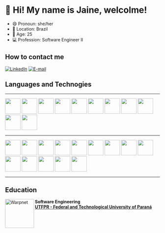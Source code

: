 # 👋 Hi!  My name is Jaine, welcolme!

- 😄 Pronoun: she/her
- 📍 Location: Brazil 
- 🎂 Age: 25 
- 💻 Profession: Software Engineer II 


## How to contact me
[![LinkedIn](https://img.shields.io/badge/LinkedIn-000?style=for-the-badge&logo=linkedin&logoColor=0E76A8)](https://www.linkedin.com/in/jaine-saconi-6b47b4166/)
[![E-mail](https://img.shields.io/badge/-Email-000?style=for-the-badge&logo=microsoft-outlook&logoColor=007BFF)](mailto:jaine_saconi@hotmail.com)

## Languages and Technogies
 
-----
<div style="display: inline_block">
    <img width="50px" src="https://cdn.jsdelivr.net/gh/devicons/devicon/icons/javascript/javascript-original.svg" />
    <img width="50px" src="https://cdn.jsdelivr.net/gh/devicons/devicon/icons/typescript/typescript-original.svg" />
    <img width="50px" src="https://cdn.jsdelivr.net/gh/devicons/devicon/icons/html5/html5-original-wordmark.svg" />
    <img width="50px" src="https://cdn.jsdelivr.net/gh/devicons/devicon/icons/css3/css3-original-wordmark.svg" />
    <img width="50px" src="https://cdn.jsdelivr.net/gh/devicons/devicon/icons/angularjs/angularjs-original.svg" />
    <img width="50px" src="https://cdn.jsdelivr.net/gh/devicons/devicon/icons/react/react-original.svg" />
    <img width="50px" src="https://cdn.jsdelivr.net/gh/devicons/devicon/icons/csharp/csharp-original.svg" />
    <img width="50px" src="https://cdn.jsdelivr.net/gh/devicons/devicon/icons/nodejs/nodejs-plain-wordmark.svg" />
    <img width="50px" src="https://cdn.jsdelivr.net/gh/devicons/devicon/icons/mysql/mysql-original-wordmark.svg" />
    <img width="50px" src="https://cdn.jsdelivr.net/gh/devicons/devicon/icons/mongodb/mongodb-original-wordmark.svg" />
    <img width="50px" src="https://cdn.jsdelivr.net/gh/devicons/devicon/icons/firebase/firebase-plain-wordmark.svg" />
 </div>

 ---

 <div style="display: inline_block">
    <img width="50px" margin="10px" src="https://cdn.jsdelivr.net/gh/devicons/devicon/icons/git/git-original.svg" />
    <img width="50px" src="https://cdn.jsdelivr.net/gh/devicons/devicon/icons/gitlab/gitlab-plain-wordmark.svg" />
    <img width="50px" src="https://cdn.jsdelivr.net/gh/devicons/devicon/icons/azure/azure-original-wordmark.svg" />
    <img width="50px" margin="10px" src="https://cdn.jsdelivr.net/gh/devicons/devicon/icons/figma/figma-original.svg" />
    <img width="50px" src="https://cdn.jsdelivr.net/gh/devicons/devicon/icons/sourcetree/sourcetree-original-wordmark.svg" />
    <img width="50px" src="https://cdn.jsdelivr.net/gh/devicons/devicon/icons/bitbucket/bitbucket-original-wordmark.svg" />
    <img width="50px" width="50px" src="https://cdn.jsdelivr.net/gh/devicons/devicon/icons/npm/npm-original-wordmark.svg" />
    <img width="50px" margin="10px" src="https://cdn.jsdelivr.net/gh/devicons/devicon/icons/nodejs/nodejs-original.svg" />
    <img width="50px" src="https://cdn.jsdelivr.net/gh/devicons/devicon/icons/ruby/ruby-original.svg" />
    <img width="50px" margin="10px" src="https://cdn.jsdelivr.net/gh/devicons/devicon/icons/jest/jest-plain.svg" />
    <img width="50px" src="https://cdn.jsdelivr.net/gh/devicons/devicon/icons/vscode/vscode-original-wordmark.svg" />
    <img width="50px" src="https://cdn.jsdelivr.net/gh/devicons/devicon/icons/visualstudio/visualstudio-plain.svg" />
    <img width="50px" src="https://cdn.jsdelivr.net/gh/devicons/devicon/icons/androidstudio/androidstudio-original.svg" />
    <img width="50px" src="https://cdn.jsdelivr.net/gh/devicons/devicon/icons/xcode/xcode-original.svg" />
         
               
 </div>

 ---
 
## Education
[<img align="left" height="94px" width="94px" alt="Warpnet" src="https://i.postimg.cc/htC6TN1K/utfpr.png"/>](https://postimg.cc/PvXGRsrY)
**Software Engineering** \
[**UTFPR - Federal and Technological University of Paraná**](https://portal.utfpr.edu.br/)

